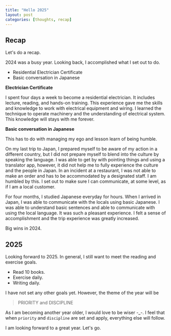 ```yaml
---
title: "Hello 2025"
layout: post
categories: [thoughts, recap]
---
```

## Recap

Let's do a recap. 

2024 was a busy year. Looking back, I accomplished what I set out to do.

- Residential Electrician Certificate
- Basic conversation in Japanese

**Electrician Certificate**

I spent four days a week to become a residential electrician. It includes lecture, reading, and hands-on training. This experience gave me the skills and knowledge to work with electrical equipment and wiring. I learned the technique to operate machinery and the understanding of electrical system. This knowledge will stays with me forever. 

**Basic conversation in Japanese**

This has to do with managing my ego and lesson learn of being humble. 

On my last trip to Japan, I prepared myself to be aware of my action in a different country, but I did not prepare myself to blend into the culture by speaking the language. I was able to get by with pointing things and using a translator app, however, it did not help me to fully experience the culture and the people in Japan. In an incident at a restaurant, I was not able to make an order and has to be accommodated by a designated staff. I am humbled by this. I set out to make sure I can communicate, at some level, as if I am a local customer. 

For four months, I studied Japanese everyday for hours. When I arrived in Japan, I was able to communicate with the locals using basic Japanese. I was able to understand basic sentences and able to communicate with using the local language. It was such a pleasant experience. I felt a sense of accomplishment and the trip experience was greatly increased. 

Big wins in 2024. 

## 2025

Looking forward to 2025. In general, I still want to meet the reading and exercise goals. 

- Read 10 books.
- Exercise daily.
- Writing daily.

I have not set any other goals yet. However, the theme of the year will be 

> PRIORITY and DISCIPLINE 

As I am becoming another year older, I would love to be wiser -_-. I feel that when `priority` and `discipline` are set and apply, everything else will follow. 

I am looking forward to a great year. Let's go. 
